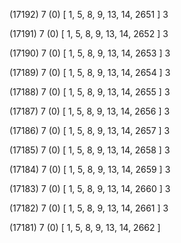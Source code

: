 (17192) 7 (0) [ 1, 5, 8, 9, 13, 14, 2651 ] 3 


(17191) 7 (0) [ 1, 5, 8, 9, 13, 14, 2652 ] 3 


(17190) 7 (0) [ 1, 5, 8, 9, 13, 14, 2653 ] 3 


(17189) 7 (0) [ 1, 5, 8, 9, 13, 14, 2654 ] 3 


(17188) 7 (0) [ 1, 5, 8, 9, 13, 14, 2655 ] 3 


(17187) 7 (0) [ 1, 5, 8, 9, 13, 14, 2656 ] 3 


(17186) 7 (0) [ 1, 5, 8, 9, 13, 14, 2657 ] 3 


(17185) 7 (0) [ 1, 5, 8, 9, 13, 14, 2658 ] 3 


(17184) 7 (0) [ 1, 5, 8, 9, 13, 14, 2659 ] 3 


(17183) 7 (0) [ 1, 5, 8, 9, 13, 14, 2660 ] 3 


(17182) 7 (0) [ 1, 5, 8, 9, 13, 14, 2661 ] 3 


(17181) 7 (0) [ 1, 5, 8, 9, 13, 14, 2662 ]  

